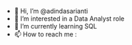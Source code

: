 - 👋 Hi, I’m @adindasarianti
- 👀 I’m interested in a Data Analyst role
- 🌱 I’m currently learning SQL
- 📫 How to reach me : 

<!---
adindasarianti/adindasarianti is a ✨ special ✨ repository because its `README.md` (this file) appears on your GitHub profile.
You can click the Preview link to take a look at your changes.
--->
